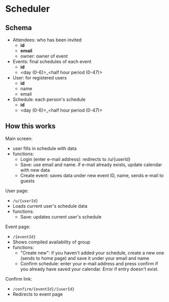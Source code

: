 Scheduler
=========

Schema
-------

* Attendees: who has been invited
	* **id**
	* **email**
	* owner: owner of event
* Events: final schedules of each event
	* **id**
	* <day (0-6)>_<half hour period (0-47)>
* User: for registered users
	* **id**
	* name
	* email
* Schedule: each person's schedule
	* **id**
	* <day (0-6)>_<half hour period (0-47)>

How this works
--------------

Main screen:

* user fills in schedule with data
* functions:
	* Login (enter e-mail address): redirects to /u/{userId}
	* Save: use email and name. if e-mail already exists, update calendar with new data
	* Create event: saves data under new event ID, name, sends e-mail to guests

User page:

* `/u/{userId}`
* Loads current user's schedule data
* functions:
	* Save: updates current user's schedule

Event page:

* `/{eventId}`
* Shows compiled availability of group
* functions:
	* "Create new": if you haven't added your schedule, create a new one (sends to home page) and save it under your email and name
	* Confirm schedule: enter your e-mail address and press confirm if you already have saved your calendar. Error if entry doesn't exist.

Confirm link:

* `/confirm/{eventId}/{userId}`
* Redirects to event page